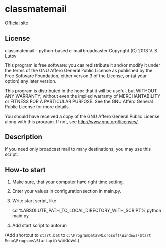# classmatemail

[Official site](https://github.com/vslutov/classmatemail)

## License

classmatemail - python-based e-mail broadcaster
Copyright (C) 2013 V. S. Lutov

This program is free software: you can redistribute it and/or modify
it under the terms of the GNU Affero General Public License as
published by the Free Software Foundation, either version 3 of the
License, or (at your option) any later version.

This program is distributed in the hope that it will be useful,
but WITHOUT ANY WARRANTY; without even the implied warranty of
MERCHANTABILITY or FITNESS FOR A PARTICULAR PURPOSE.  See the
GNU Affero General Public License for more details.

You should have received a copy of the GNU Affero General Public License
along with this program.  If not, see <http://www.gnu.org/licenses/>.

## Description

If you need only broadcast mail to many destinations, you may use this script.

## How-to start

1. Make sure, that your computer have right time setting.
2. Enter your values in configuration section in main.py.
3. Write start script, like

    cd %ABSOLUTE_PATH_TO_LOCAL_DIRECTORY_WITH_SCRIPT%
    python main.py

4. Add start script to autorun

(Add shortcut to `start.bat` to 
`C:\ProgramData\Microsoft\Windows\Start Menu\Programs\Startup` in windows.)
